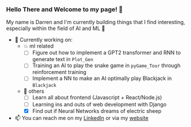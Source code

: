 ### Hello There and Welcome to my page! :tada:

My name is Darren and I'm currently building things that I find interesting, especially within the field of AI and ML :brain:
 - :hammer: Currently working on:
   - :boom: ml related
     - [ ] Figure out how to implement a GPT2 transformer and RNN to generate text in `Plot_Gen`
     - [ ] Training an AI to play the snake game in `pyGame_Tour` through reinforcement training
     - [ ] Implement a NN to make an AI optimally play Blackjack in `Blackjack`
   - :link: others
     - [ ] Learn all about frontend (Javascript + React/Node.js)     
     - [ ] Learning ins and outs of web development with Django
     - [X] Find out if Neural Networks dreams of electric sheep
 - 📫 You can reach me on my [LinkedIn](https://www.linkedin.com/in/darren-ngatimin/) or via my [website](https://dngatimin.herokuapp.com/)


<!--
**dngatimin95/dngatimin95** is a ✨ _special_ ✨ repository because its `README.md` (this file) appears on your GitHub profile.

Here are some ideas to get you started:

- 🔭 I’m currently working on ...
- 🌱 I’m currently learning ...
- 👯 I’m looking to collaborate on ...
- 🤔 I’m looking for help with ...
- 💬 Ask me about ...
- 📫 How to reach me: ...
- 😄 Pronouns: ...
- ⚡ Fun fact: ...
-->
